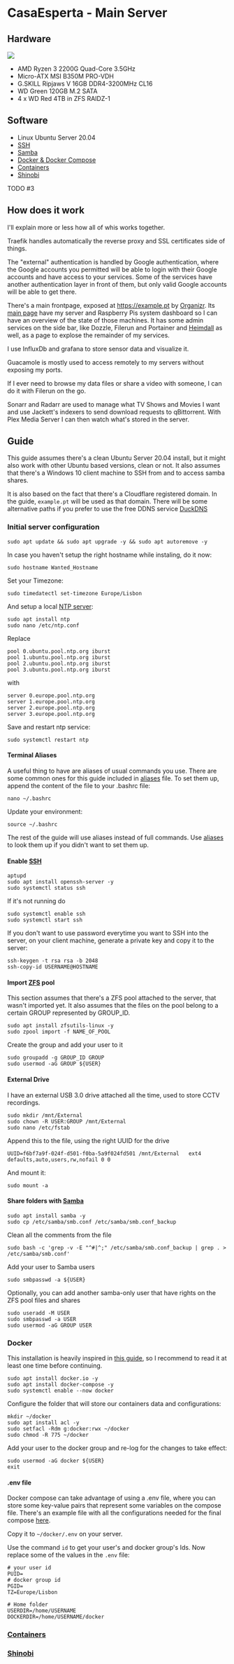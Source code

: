 # CasaEsperta - Main Server

## Hardware
![](../images/q300l.png)
* AMD Ryzen 3 2200G Quad-Core 3.5GHz
* Micro-ATX MSI B350M PRO-VDH
* G.SKILL Ripjaws V 16GB DDR4-3200MHz CL16
* WD Green 120GB M.2 SATA
* 4 x WD Red 4TB in ZFS RAIDZ-1

## Software
* Linux Ubuntu Server 20.04
* [SSH](#enable-ssh)
* [Samba](#share-folders-with-samba)
* [Docker & Docker Compose](#docker)
* [Containers](docker_containers.md)
* [Shinobi](shinobi.md)

TODO #3
## How does it work
I'll explain more or less how all of whis works together.

Traefik handles automatically the reverse proxy and SSL certificates side of things. 

The "external" authentication is handled by Google authentication, where the Google accounts you permitted will be able to login with their Google accounts and have access to your services. Some of the services have another authentication layer in front of them, but only valid Google accounts will be able to get there.

There's a main frontpage, exposed at https://example.pt by [Organizr](organizr.md). Its [main page](../images/organizr.png) have my server and Raspberry Pis system dashboard so I can have an overview of the state of those machines. It has some admin services on the side bar, like Dozzle, Filerun and Portainer and [Heimdall](../images/heimdall.png) as well, as a page to explose the remainder of my services.

I use InfluxDb and grafana to store sensor data and visualize it.

Guacamole is mostly used to access remotely to my servers without exposing my ports.

If I ever need to browse my data files or share a video with someone, I can do it with Filerun on the go.

Sonarr and Radarr are used to manage what TV Shows and Movies I want and use Jackett's indexers to send download requests to qBittorrent. With Plex Media Server I can then watch what's stored in the server.

## Guide
This guide assumes there's a clean Ubuntu Server 20.04 install, but it might also work with other Ubuntu based versions, clean or not. It also assumes that there's a Windows 10 client machine to SSH from and to access samba shares.

It is also based on the fact that there's a Cloudflare registered domain. In the guide, `example.pt` will be used as that domain. There will be some alternative paths if you prefer to use the free DDNS service [DuckDNS](http://www.duckdns.org/)

### Initial server configuration
```
sudo apt update && sudo apt upgrade -y && sudo apt autoremove -y
```
In case you haven't setup the right hostname while instaling, do it now:
```
sudo hostname Wanted_Hostname
```
Set your Timezone:
```
sudo timedatectl set-timezone Europe/Lisbon
```
And setup a local [NTP server](https://linuxconfig.org/ubuntu-20-04-ntp-server):
```
sudo apt install ntp
sudo nano /etc/ntp.conf
```
Replace
```
pool 0.ubuntu.pool.ntp.org iburst
pool 1.ubuntu.pool.ntp.org iburst
pool 2.ubuntu.pool.ntp.org iburst
pool 3.ubuntu.pool.ntp.org iburst
```
with
```
server 0.europe.pool.ntp.org
server 1.europe.pool.ntp.org
server 2.europe.pool.ntp.org
server 3.europe.pool.ntp.org
```
Save and restart ntp service:
```
sudo systemctl restart ntp
```

#### Terminal Aliases
A useful thing to have are aliases of usual commands you use. There are some common ones for this guide included in [aliases](../main_server/aliases) file. To set them up, append the content of the file to your .bashrc file:
```
nano ~/.bashrc
```
Update your environment:
```
source ~/.bashrc
```
The rest of the guide will use aliases instead of full commands. Use [aliases](../main_server/aliases) to look them up if you didn't want to set them up.

#### Enable [SSH](https://linuxconfig.org/ubuntu-20-04-ssh-server)
```
aptupd
sudo apt install openssh-server -y
sudo systemctl status ssh
```
If it's not running do
```
sudo systemctl enable ssh
sudo systemctl start ssh
```
If you don't want to use password everytime you want to SSH into the server, on your client machine, generate a private key and copy it to the server:
```
ssh-keygen -t rsa rsa -b 2048
ssh-copy-id USERNAME@HOSTNAME
```

#### Import [ZFS](https://openzfs.github.io/openzfs-docs/Getting%20Started/Ubuntu/index.html) pool
This section assumes that there's a ZFS pool attached to the server, that wasn't imported yet.
It also assumes that the files on the pool belong to a certain GROUP represented by GROUP_ID.
```
sudo apt install zfsutils-linux -y
sudo zpool import -f NAME_OF_POOL
```
Create the group and add your user to it
```
sudo groupadd -g GROUP_ID GROUP
sudo usermod -aG GROUP ${USER}
```

#### External Drive
I have an external USB 3.0 drive attached all the time, used to store CCTV recordings.
```
sudo mkdir /mnt/External
sudo chown -R USER:GROUP /mnt/External
sudo nano /etc/fstab
```
Append this to the file, using the right UUID for the drive
```
UUID=f6bf7a9f-024f-d501-f0ba-5a9f024fd501 /mnt/External   ext4    defaults,auto,users,rw,nofail 0 0
```
And mount it:
```
sudo mount -a
```

#### Share folders with [Samba](https://linuxconfig.org/how-to-configure-samba-server-share-on-ubuntu-20-04-focal-fossa-linux)
```
sudo apt install samba -y
sudo cp /etc/samba/smb.conf /etc/samba/smb.conf_backup
```
Clean all the comments from the file
```
sudo bash -c 'grep -v -E "^#|^;" /etc/samba/smb.conf_backup | grep . > /etc/samba/smb.conf'
```
Add your user to Samba users
```
sudo smbpasswd -a ${USER}
```
Optionally, you can add another samba-only user that have rights on the ZFS pool files and shares
```
sudo useradd -M USER
sudo smbpasswd -a USER
sudo usermod -aG GROUP USER
```

### Docker
This installation is heavily inspired in [this guide](https://www.smarthomebeginner.com/traefik-2-docker-tutorial/#Docker_Configuration), so I recommend to read it at least one time before continuing.
```
sudo apt install docker.io -y
sudo apt install docker-compose -y
sudo systemctl enable --now docker
```
Configure the folder that will store our containers data and configurations:
```
mkdir ~/docker
sudo apt install acl -y
sudo setfacl -Rdm g:docker:rwx ~/docker
sudo chmod -R 775 ~/docker
```
Add your user to the docker group and re-log for the changes to take effect:
```
sudo usermod -aG docker ${USER}
exit
```

#### .env file
Docker compose can take advantage of using a .env file, where you can store some key-value pairs that represent some variables on the compose file.
There's an example file with all the configurations needed for the final compose [here](../main_server/docker/env_example).

Copy it to `~/docker/.env` on your server.

Use the command `id` to get your user's and docker group's Ids. Now replace some of the values in the `.env` file:
```
# your user id
PUID=
# docker group id
PGID=
TZ=Europe/Lisbon

# Home folder
USERDIR=/home/USERNAME
DOCKERDIR=/home/USERNAME/docker
```

### [Containers](docker_containers.md)

### [Shinobi](shinobi.md)